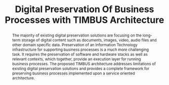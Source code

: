 ---
abstract: The majority of existing digital preservation solutions are focusing on
  the long-term storage of digital content such as documents, images, video, audio
  files and other domain specific data. Preservation of an Information Technology
  infrastructure for supporting business processes is a much more challenging task.
  It requires the preservation of software and hardware stacks as well as relevant
  contexts, which together, provide an execution layer for running business processes.
  The proposed TIMBUS architecture addresses limitations of existing digital preservation
  solutions and provides a complete framework for preserving business processes implemented
  upon a service oriented architecture.
creators:
- Galushka, Mykola
- Neumann, Martin Alexander
- Strodl, Stephan
- Taylor, Philip
- Gilani, Wasif
- Thomson, John
date: null
document_url: https://services.phaidra.univie.ac.at/api/object/o:293772/download
grand_parent: iPRES
institutions: []
keywords:
- ischool
- toronto
- canada
- digital preservation
- business process
landing_page_url: https://phaidra.univie.ac.at/o:293772
language: eng
layout: publication
license: CC BY-NC-SA 3.0 AT
notes_url: null
parent: iPRES 2012
publication_type: paper
size: 891998
slides_url: null
source_name: iPRES
title: Digital Preservation Of Business Processes with TIMBUS Architecture
year: 2012
---